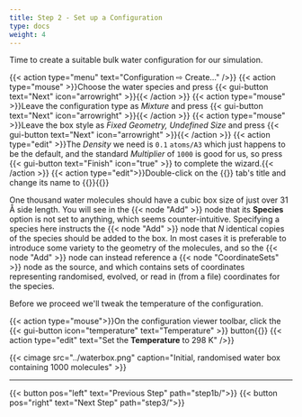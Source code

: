```yaml
---
title: Step 2 - Set up a Configuration
type: docs
weight: 4
---
```



Time to create a suitable bulk water configuration for our simulation.

{{< action type="menu" text="Configuration &#8680; Create..." />}}
{{< action type="mouse" >}}Choose the water species and press {{< gui-button text="Next" icon="arrowright" >}}{{< /action >}}
{{< action type="mouse" >}}Leave the configuration type as _Mixture_ and press {{< gui-button text="Next" icon="arrowright" >}}{{< /action >}}
{{< action type="mouse" >}}Leave the box style as _Fixed Geometry, Undefined Size_ and press {{< gui-button text="Next" icon="arrowright" >}}{{< /action >}}
{{< action type="edit" >}}The _Density_ we need is `0.1` `atoms/A3` which just happens to be the default, and the standard _Multiplier_ of `1000` is good for us, so press {{< gui-button text="Finish" icon="true" >}} to complete the wizard.{{< /action >}}
{{< action type="edit">}}Double-click on the {{<gui-tab text="Configuration" type="Configuration">}} tab's title and change its name to {{<gui-tab text="Bulk" type="Configuration">}}{{</action>}}


One thousand water molecules should have a cubic box size of just over 31 &#8491; side length. You will see in the {{< node "Add" >}} node that its **Species** option is not set to anything, which seems counter-intuitive. Specifying a species here instructs the {{< node "Add" >}} node that $N$ identical copies of the species should be added to the box. In most cases it is preferable to introduce some variety to the geometry of the molecules, and so the {{< node "Add" >}} node can instead reference a {{< node "CoordinateSets" >}} node as the source, and which contains sets of coordinates representing randomised, evolved, or read in (from a file) coordinates for the species.

Before we proceed we'll tweak the temperature of the configuration.

{{< action type="mouse">}}On the configuration viewer toolbar, click the {{< gui-button icon="temperature" text="Temperature" >}} button{{</action>}}
{{< action type="edit" text="Set the **Temperature** to 298 K" />}}

{{< cimage src="../waterbox.png" caption="Initial, randomised water box containing 1000 molecules" >}}

* * *
{{< button pos="left" text="Previous Step" path="step1b/">}}
{{< button pos="right" text="Next Step" path="step3/">}}
